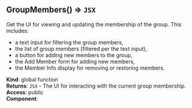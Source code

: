 <a name="GroupMembers"></a>

## GroupMembers() ⇒ <code>JSX</code>
Get the UI for viewing and updating the membership of the group. This includes: - a text input for filtering the group members, - the list of group members (filtered per the text input), - a button for adding new members to the group, - the Add Member form for adding new members, - the Member Info display for removing or restoring members.

**Kind**: global function  
**Returns**: <code>JSX</code> - The UI for interacting with the current group membership.  
**Access**: public  
**Component**:   
